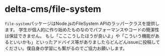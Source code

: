 # delta-cms/file-system

`file-system`パッケージはNode.jsのFileSystem APIのラッパークラスを提供します。
学生が個人的に作り始めたものなのでパフォーマンスやコードの簡潔性は保証できません。
もし「こここうしたほうが良いよ」や「こういう機能があるといいかも」といったアドバイス等がありましたらどんどんissueに投稿してください。僕自身の学習にも繋がるのでご協力お願いします。
